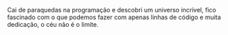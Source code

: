 Cai de paraquedas na programação e descobri um universo incrível, fico fascinado com o que podemos fazer com apenas linhas de código e muita dedicação, o céu não é o limite.
